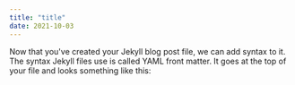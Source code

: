 ```yaml
---
title: "title"
date: 2021-10-03
---
```

Now that you've created your Jekyll blog post file, 
we can add syntax to it. The syntax Jekyll files 
use is called YAML front matter. It goes at the top of your file and looks
something like this:
